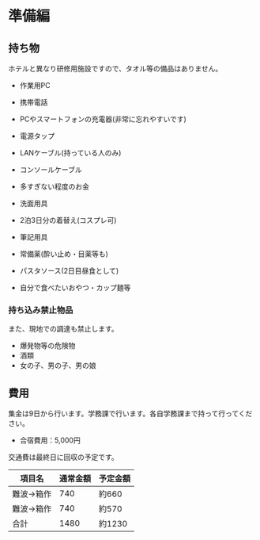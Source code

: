 # 準備編


## 持ち物

ホテルと異なり研修用施設ですので、タオル等の備品はありません。

- 作業用PC
- 携帯電話
- PCやスマートフォンの充電器(非常に忘れやすいです)
- 電源タップ
- LANケーブル(持っている人のみ)
- コンソールケーブル

- 多すぎない程度のお金
- 洗面用具
- 2泊3日分の着替え(コスプレ可)
- 筆記用具
- 常備薬(酔い止め・目薬等も)
- パスタソース(2日目昼食として)
- 自分で食べたいおやつ・カップ麺等


### 持ち込み禁止物品

また、現地での調達も禁止します。

- 爆発物等の危険物
- 酒類
- 女の子、男の子、男の娘


## 費用

集金は9日から行います。学務課で行います。各自学務課まで持って行ってください。

- 合宿費用：5,000円

交通費は最終日に回収の予定です。

項目名|通常金額|予定金額
---|---|---
難波→箱作|740|約660
難波→箱作|740|約570
合計|1480|約1230
